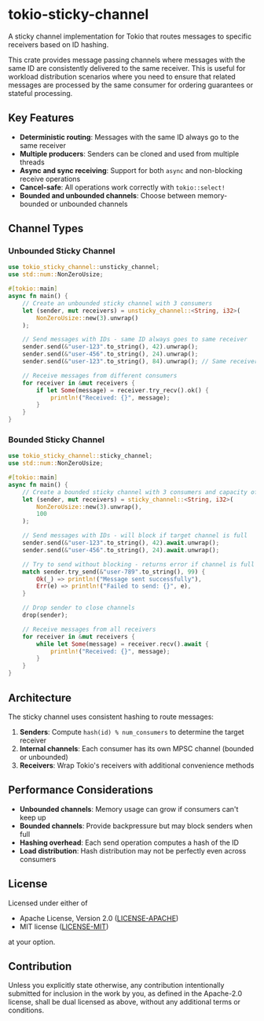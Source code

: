 # tokio-sticky-channel

A sticky channel implementation for Tokio that routes messages to specific receivers based on ID hashing.

This crate provides message passing channels where messages with the same ID are consistently
delivered to the same receiver. This is useful for workload distribution scenarios where you need
to ensure that related messages are processed by the same consumer for ordering guarantees or
stateful processing.

## Key Features

- **Deterministic routing**: Messages with the same ID always go to the same receiver
- **Multiple producers**: Senders can be cloned and used from multiple threads
- **Async and sync receiving**: Support for both `async` and non-blocking receive operations
- **Cancel-safe**: All operations work correctly with `tokio::select!`
- **Bounded and unbounded channels**: Choose between memory-bounded or unbounded channels

## Channel Types

### Unbounded Sticky Channel

```rust
use tokio_sticky_channel::unsticky_channel;
use std::num::NonZeroUsize;

#[tokio::main]
async fn main() {
    // Create an unbounded sticky channel with 3 consumers
    let (sender, mut receivers) = unsticky_channel::<String, i32>(
        NonZeroUsize::new(3).unwrap()
    );

    // Send messages with IDs - same ID always goes to same receiver
    sender.send(&"user-123".to_string(), 42).unwrap();
    sender.send(&"user-456".to_string(), 24).unwrap();
    sender.send(&"user-123".to_string(), 84).unwrap(); // Same receiver as first message

    // Receive messages from different consumers
    for receiver in &mut receivers {
        if let Some(message) = receiver.try_recv().ok() {
            println!("Received: {}", message);
        }
    }
}
```

### Bounded Sticky Channel

```rust
use tokio_sticky_channel::sticky_channel;
use std::num::NonZeroUsize;

#[tokio::main]
async fn main() {
    // Create a bounded sticky channel with 3 consumers and capacity of 100 per channel
    let (sender, mut receivers) = sticky_channel::<String, i32>(
        NonZeroUsize::new(3).unwrap(),
        100
    );

    // Send messages with IDs - will block if target channel is full
    sender.send(&"user-123".to_string(), 42).await.unwrap();
    sender.send(&"user-456".to_string(), 24).await.unwrap();

    // Try to send without blocking - returns error if channel is full
    match sender.try_send(&"user-789".to_string(), 99) {
        Ok(_) => println!("Message sent successfully"),
        Err(e) => println!("Failed to send: {}", e),
    }

    // Drop sender to close channels
    drop(sender);

    // Receive messages from all receivers
    for receiver in &mut receivers {
        while let Some(message) = receiver.recv().await {
            println!("Received: {}", message);
        }
    }
}
```

## Architecture

The sticky channel uses consistent hashing to route messages:

1. **Senders**: Compute `hash(id) % num_consumers` to determine the target receiver
2. **Internal channels**: Each consumer has its own MPSC channel (bounded or unbounded)
3. **Receivers**: Wrap Tokio's receivers with additional convenience methods

## Performance Considerations

- **Unbounded channels**: Memory usage can grow if consumers can't keep up
- **Bounded channels**: Provide backpressure but may block senders when full
- **Hashing overhead**: Each send operation computes a hash of the ID
- **Load distribution**: Hash distribution may not be perfectly even across consumers

## License

Licensed under either of

- Apache License, Version 2.0 ([LICENSE-APACHE](LICENSE-APACHE))
- MIT license ([LICENSE-MIT](LICENSE-MIT))

at your option.

## Contribution

Unless you explicitly state otherwise, any contribution intentionally submitted for inclusion in the work by you, as
defined in the Apache-2.0 license, shall be dual licensed as above, without any additional terms or conditions.
